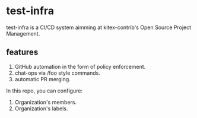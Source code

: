 # test-infra

test-infra is a CI/CD system aimming at kitex-contrib's Open Source Project Management.

## features

1. GitHub automation in the form of policy enforcement.
2. chat-ops via /foo style commands.
3. automatic PR merging.

In this repo, you can configure:

1. Organization's members.
2. Organization's labels.
